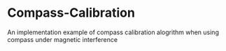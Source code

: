 # Compass-Calibration
An implementation example of compass calibration alogrithm  when using compass under magnetic interference

